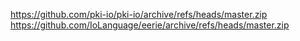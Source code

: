 https://github.com/pki-io/pki-io/archive/refs/heads/master.zip
https://github.com/IoLanguage/eerie/archive/refs/heads/master.zip
